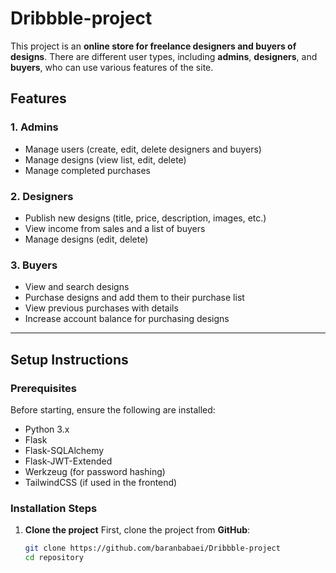 # Dribbble-project

This project is an **online store for freelance designers and buyers of designs**. There are different user types, including **admins**, **designers**, and **buyers**, who can use various features of the site.

## Features

### 1. Admins
- Manage users (create, edit, delete designers and buyers)
- Manage designs (view list, edit, delete)
- Manage completed purchases

### 2. Designers
- Publish new designs (title, price, description, images, etc.)
- View income from sales and a list of buyers
- Manage designs (edit, delete)

### 3. Buyers
- View and search designs
- Purchase designs and add them to their purchase list
- View previous purchases with details
- Increase account balance for purchasing designs

---

## Setup Instructions

### Prerequisites
Before starting, ensure the following are installed:

- Python 3.x
- Flask
- Flask-SQLAlchemy
- Flask-JWT-Extended
- Werkzeug (for password hashing)
- TailwindCSS (if used in the frontend)

### Installation Steps

1. **Clone the project**
   First, clone the project from **GitHub**:
   ```bash
   git clone https://github.com/baranbabaei/Dribbble-project
   cd repository

   
